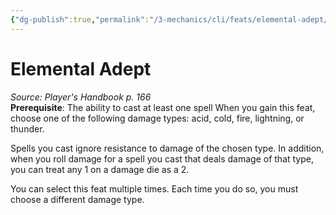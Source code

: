 ```yaml
---
{"dg-publish":true,"permalink":"/3-mechanics/cli/feats/elemental-adept/","tags":["ttrpg-cli/compendium/src/5e/phb","ttrpg-cli/feat"],"noteIcon":""}
---
```


# Elemental Adept
*Source: Player's Handbook p. 166*  
**Prerequisite**: The ability to cast at least one spell
When you gain this feat, choose one of the following damage types: acid, cold, fire, lightning, or thunder.

Spells you cast ignore resistance to damage of the chosen type. In addition, when you roll damage for a spell you cast that deals damage of that type, you can treat any 1 on a damage die as a 2.

You can select this feat multiple times. Each time you do so, you must choose a different damage type.